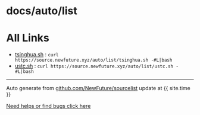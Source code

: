 
# docs/auto/list



# All Links


* [tsinghua.sh](tsinghua.sh) : `curl https://source.newfuture.xyz/auto/list/tsinghua.sh -#L|bash`
* [ustc.sh](ustc.sh) : `curl https://source.newfuture.xyz/auto/list/ustc.sh -#L|bash`

---

Auto generate from [github.com/NewFuture/sourcelist](https://github.com/NewFuture/sourcelist) update at {{ site.time }}

[Need helps or find bugs click here ](https://github.com/NewFuture/sourcelist/issues)

